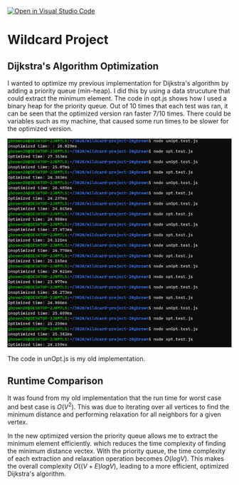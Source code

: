 [![Open in Visual Studio Code](https://classroom.github.com/assets/open-in-vscode-718a45dd9cf7e7f842a935f5ebbe5719a5e09af4491e668f4dbf3b35d5cca122.svg)](https://classroom.github.com/online_ide?assignment_repo_id=13163217&assignment_repo_type=AssignmentRepo)
# Wildcard Project

## Dijkstra's Algorithm Optimization

I wanted to optimize my previous implementation for Dijkstra's algorithm by adding a priority queue (min-heap). I did this by using a data strucuture that could extract the minimum element. The code in opt.js shows how I used a binary heap for the priority queue. Out of 10 times that each test was ran, it can be seen that the optimized version ran faster 7/10 times. There could be variables such as my machine, that caused some run times to be slower for the optimized version.

![picture ](Dijkstra's_Test.png)

The code in unOpt.js is my old implementation.

## Runtime Comparison

It was found from my old implementation that the run time for worst case and best case is $O(V^2)$. This was due to iterating over all vertices to find the minimum distance and performing relaxation for all neighbors for a given vertex.

In the new optimized version the priority queue allows me to extract the minimum element efficiently. which reduces the time complexity of finding the minimum distance vectex. With the priority queue, the time complexity of each extraction and relaxation operation becomes $O(log V)$. This makes the overall complexity $O((V + E) log V)$, leading to a more efficient, optimized Dijkstra's algorithm. 
